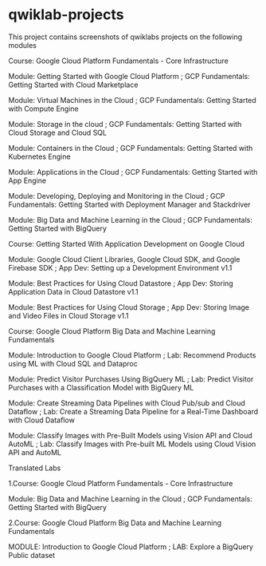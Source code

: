 # qwiklab-projects
This project contains screenshots of qwiklabs projects on the following modules

Course: Google Cloud Platform Fundamentals - Core Infrastructure

Module: Getting Started with Google Cloud Platform  ;
GCP Fundamentals: Getting Started with Cloud Marketplace

Module: Virtual Machines in the Cloud  ;
GCP Fundamentals: Getting Started with Compute Engine

Module: Storage in the cloud  ;
GCP Fundamentals: Getting Started with Cloud Storage and Cloud SQL

Module: Containers in the Cloud  ;
GCP Fundamentals: Getting Started with Kubernetes Engine

Module: Applications in the Cloud  ;
GCP Fundamentals: Getting Started with App Engine

Module: Developing, Deploying and Monitoring in the Cloud  ;
GCP Fundamentals: Getting Started with Deployment Manager and Stackdriver

Module: Big Data and Machine Learning in the Cloud  ;
GCP Fundamentals: Getting Started with BigQuery

Course: Getting Started With Application Development on Google Cloud

Module: Google Cloud Client Libraries, Google Cloud SDK, and Google Firebase SDK  ;
App Dev: Setting up a Development Environment v1.1

Module: Best Practices for Using Cloud Datastore  ;
App Dev: Storing Application Data in Cloud Datastore v1.1

Module: Best Practices for Using Cloud Storage  ;
App Dev: Storing Image and Video Files in Cloud Storage v1.1

Course: Google Cloud Platform Big Data and Machine Learning Fundamentals

Module: Introduction to Google Cloud Platform  ;
Lab: Recommend Products using ML with Cloud SQL and Dataproc

Module: Predict Visitor Purchases Using BigQuery ML  ;
Lab: Predict Visitor Purchases with a Classification Model with BigQuery ML

Module: Create Streaming Data Pipelines with Cloud Pub/sub and Cloud Dataflow  ;
Lab: Create a Streaming Data Pipeline for a Real-Time Dashboard with Cloud Dataflow

Module: Classify Images with Pre-Built Models using Vision API and Cloud AutoML  ;
Lab: Classify Images with Pre-built ML Models using Cloud Vision API and AutoML


Translated Labs 

1.Course: Google Cloud Platform Fundamentals - Core Infrastructure

Module: Big Data and Machine Learning in the Cloud  ;
GCP Fundamentals: Getting Started with BigQuery

2.Course: Google Cloud Platform Big Data and Machine Learning Fundamentals

MODULE: Introduction to Google Cloud Platform ; LAB: Explore a BigQuery Public dataset
